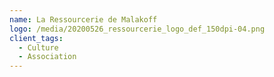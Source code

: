 ```yaml
---
name: La Ressourcerie de Malakoff
logo: /media/20200526_ressourcerie_logo_def_150dpi-04.png
client_tags:
  - Culture
  - Association
---
```

